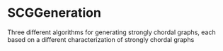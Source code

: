 # SCGGeneration
Three different algorithms for generating strongly chordal graphs, each based on a different characterization of strongly chordal graphs
